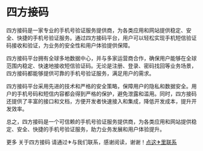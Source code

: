 # 四方接码

四方接码是一家专业的手机号验证服务提供商，为各类应用和网站提供稳定、安全、快捷的手机号验证服务。通过四方接码平台，用户可以轻松实现手机短信验证码接收和验证，为业务的安全性和用户体验提供保障。

四方接码平台拥有全球多地数据中心，并与多家运营商合作，确保用户能够在全球范围内稳定、快速地接收短信验证码。无论是注册、登录、密码找回等业务场景，四方接码都能够提供可靠的手机号验证服务，满足用户的需求。

四方接码平台采用先进的技术和严格的安全策略，保障用户的隐私和数据安全。用户的手机号码和短信内容都会得到严格的保护，避免泄露和滥用。同时，四方接码还提供了丰富的接口和文档，方便开发者快速接入和集成，降低开发成本，提升开发效率。

总之，四方接码是一个可信赖的手机号验证服务提供商，为各类应用和网站提供稳定、安全、快捷的手机号验证服务，助力业务发展和用户体验提升。

更多 关于四方接码 请通过✈与我们联系，感谢阅读，谢谢！[点这✈里联系](https://www.k02.cc)